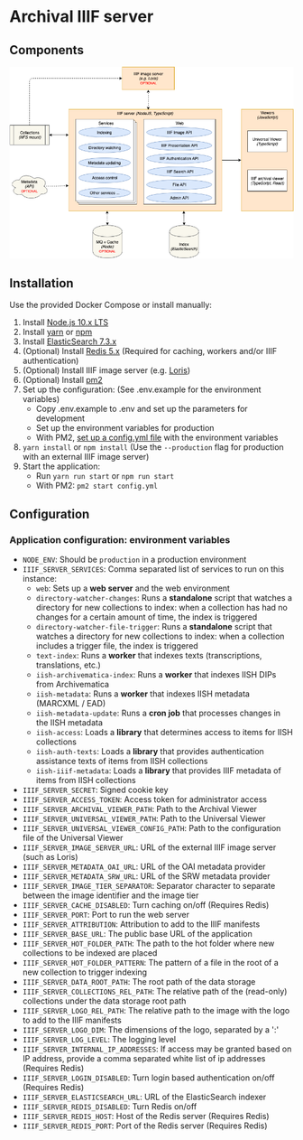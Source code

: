 # Archival IIIF server

## Components

![](./components.png)

## Installation

Use the provided Docker Compose or install manually:

1. Install [Node.js 10.x LTS](https://nodejs.org/en)
1. Install [yarn](https://yarnpkg.com) or [npm](https://www.npmjs.com)
1. Install [ElasticSearch 7.3.x](https://www.elastic.co/webinars/getting-started-elasticsearch)
1. (Optional) Install [Redis 5.x](https://redis.io) (Required for caching, workers and/or IIIF authentication)
1. (Optional) Install IIIF image server (e.g. [Loris](https://github.com/loris-imageserver/loris))
1. (Optional) Install [pm2](https://pm2.io/runtime/)
1. Set up the configuration: (See .env.example for the environment variables)
    * Copy .env.example to .env and set up the parameters for development
    * Set up the environment variables for production
    * With PM2, [set up a config.yml file](https://pm2.io/doc/en/runtime/guide/ecosystem-file/) with the environment variables
1. `yarn install` or `npm install` (Use the `--production` flag for production with an external IIIF image server)
1. Start the application:
    * Run `yarn run start` or `npm run start`
    * With PM2: `pm2 start config.yml`

## Configuration

### Application configuration: environment variables

- `NODE_ENV`: Should be `production` in a production environment
- `IIIF_SERVER_SERVICES`: Comma separated list of services to run on this instance:
  - `web`: Sets up a **web server** and the web environment
  - `directory-watcher-changes`:  Runs a **standalone** script that watches a directory for new collections to index: when a collection has had no changes for a certain amount of time, the index is triggered
  - `directory-watcher-file-trigger`: Runs a **standalone** script that watches a directory for new collections to index: when a collection includes a trigger file, the index is triggered
  - `text-index`: Runs a **worker** that indexes texts (transcriptions, translations, etc.)
  - `iish-archivematica-index`: Runs a **worker** that indexes IISH DIPs from Archivematica
  - `iish-metadata`: Runs a **worker** that indexes IISH metadata (MARCXML / EAD)
  - `iish-metadata-update`: Runs a **cron job** that processes changes in the IISH metadata
  - `iish-access`: Loads a **library** that determines access to items for IISH collections
  - `iish-auth-texts`: Loads a **library** that provides authentication assistance texts of items from IISH collections
  - `iish-iiif-metadata`: Loads a **library** that provides IIIF metadata of items from IISH collections
- `IIIF_SERVER_SECRET`: Signed cookie key
- `IIIF_SERVER_ACCESS_TOKEN`: Access token for administrator access
- `IIIF_SERVER_ARCHIVAL_VIEWER_PATH`: Path to the Archival Viewer
- `IIIF_SERVER_UNIVERSAL_VIEWER_PATH`: Path to the Universal Viewer
- `IIIF_SERVER_UNIVERSAL_VIEWER_CONFIG_PATH`: Path to the configuration file of the Universal Viewer
- `IIIF_SERVER_IMAGE_SERVER_URL`: URL of the external IIIF image server (such as Loris)
- `IIIF_SERVER_METADATA_OAI_URL`: URL of the OAI metadata provider
- `IIIF_SERVER_METADATA_SRW_URL`: URL of the SRW metadata provider
- `IIIF_SERVER_IMAGE_TIER_SEPARATOR`: Separator character to separate between the image identifier and the image tier
- `IIIF_SERVER_CACHE_DISABLED`: Turn caching on/off (Requires Redis)
- `IIIF_SERVER_PORT`: Port to run the web server
- `IIIF_SERVER_ATTRIBUTION`: Attribution to add to the IIIF manifests
- `IIIF_SERVER_BASE_URL`: The public base URL of the application
- `IIIF_SERVER_HOT_FOLDER_PATH`: The path to the hot folder where new collections to be indexed are placed
- `IIIF_SERVER_HOT_FOLDER_PATTERN`: The pattern of a file in the root of a new collection to trigger indexing
- `IIIF_SERVER_DATA_ROOT_PATH`: The root path of the data storage
- `IIIF_SERVER_COLLECTIONS_REL_PATH`: The relative path of the (read-only) collections under the data storage root path
- `IIIF_SERVER_LOGO_REL_PATH`: The relative path to the image with the logo to add to the IIIF manifests
- `IIIF_SERVER_LOGO_DIM`: The dimensions of the logo, separated by a ':'
- `IIIF_SERVER_LOG_LEVEL`: The logging level
- `IIIF_SERVER_INTERNAL_IP_ADDRESSES`: If access may be granted based on IP address, provide a comma separated white list of ip addresses (Requires Redis)
- `IIIF_SERVER_LOGIN_DISABLED`: Turn login based authentication on/off (Requires Redis)
- `IIIF_SERVER_ELASTICSEARCH_URL`: URL of the ElasticSearch indexer
- `IIIF_SERVER_REDIS_DISABLED`: Turn Redis on/off
- `IIIF_SERVER_REDIS_HOST`: Host of the Redis server (Requires Redis)
- `IIIF_SERVER_REDIS_PORT`: Port of the Redis server (Requires Redis)
